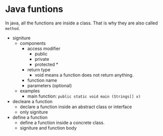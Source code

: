 # Java funtions

In java, all the functions are inside a class. That is why they are also called `method`.

- signiture
  - components
    - access modifier
      - public
      - private
      - protected *
    - return type
      - void means a function does not return anything.
    - function name
    - parameters (optional)
  - examples
    - main function: `public static void main (Strings[] x)`
- decleare a function
  - declare a function inside an abstract class or interface
  - only signiture
- define a function
  - define a function inside a concrete class.
  - signiture and function body



